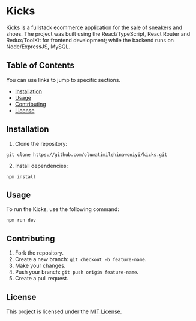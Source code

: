 # Kicks

Kicks is a fullstack ecommerce application for the sale of sneakers and shoes. The project was built using the React/TypeScript, React Router and Redux/ToolKit for frontend development; while the backend runs on Node/ExpressJS, MySQL. 

## Table of Contents

You can use links to jump to specific sections.

- [Installation](#installation)
- [Usage](#usage)
- [Contributing](#contributing)
- [License](#license)

## Installation

1. Clone the repository:

```
git clone https://github.com/oluwatimilehinawoniyi/kicks.git
```

2. Install dependencies:

```
npm install
```

## Usage

To run the Kicks, use the following command:

```
npm run dev
```

## Contributing

1. Fork the repository.
2. Create a new branch: `git checkout -b feature-name`.
3. Make your changes.
4. Push your branch: `git push origin feature-name`.
5. Create a pull request.

## License

This project is licensed under the [MIT License](LICENSE).
